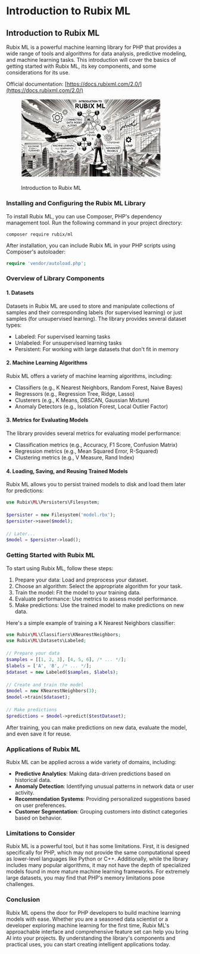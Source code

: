 # Introduction to Rubix ML

## Introduction to Rubix ML

Rubix ML is a powerful machine learning library for PHP that provides a wide range of tools and algorithms for data analysis, predictive modeling, and machine learning tasks. This introduction will cover the basics of getting started with Rubix ML, its key components, and some considerations for its use.

Official documentation: [https://docs.rubixml.com/2.0/](https://docs.rubixml.com/2.0/)

<div align="left"><figure><img src="../../.gitbook/assets/image (1) (1) (1) (1) (1) (1) (1) (1) (1) (1) (1) (1) (1) (1) (1) (1).png" alt="" width="375"><figcaption><p>Introduction to Rubix ML</p></figcaption></figure></div>

### Installing and Configuring the Rubix ML Library

To install Rubix ML, you can use Composer, PHP's dependency management tool. Run the following command in your project directory:

```
composer require rubix/ml
```

After installation, you can include Rubix ML in your PHP scripts using Composer's autoloader:

```php
require 'vendor/autoload.php';
```

### Overview of Library Components

#### 1. Datasets

Datasets in Rubix ML are used to store and manipulate collections of samples and their corresponding labels (for supervised learning) or just samples (for unsupervised learning). The library provides several dataset types:

* Labeled: For supervised learning tasks
* Unlabeled: For unsupervised learning tasks
* Persistent: For working with large datasets that don't fit in memory

#### 2. Machine Learning Algorithms

Rubix ML offers a variety of machine learning algorithms, including:

* Classifiers (e.g., K Nearest Neighbors, Random Forest, Naive Bayes)
* Regressors (e.g., Regression Tree, Ridge, Lasso)
* Clusterers (e.g., K Means, DBSCAN, Gaussian Mixture)
* Anomaly Detectors (e.g., Isolation Forest, Local Outlier Factor)

#### 3. Metrics for Evaluating Models

The library provides several metrics for evaluating model performance:

* Classification metrics (e.g., Accuracy, F1 Score, Confusion Matrix)
* Regression metrics (e.g., Mean Squared Error, R-Squared)
* Clustering metrics (e.g., V Measure, Rand Index)

#### 4. Loading, Saving, and Reusing Trained Models

Rubix ML allows you to persist trained models to disk and load them later for predictions:

```php
use Rubix\ML\Persisters\Filesystem;

$persister = new Filesystem('model.rbx');
$persister->save($model);

// Later...
$model = $persister->load();
```

### Getting Started with Rubix ML

To start using Rubix ML, follow these steps:

1. Prepare your data: Load and preprocess your dataset.
2. Choose an algorithm: Select the appropriate algorithm for your task.
3. Train the model: Fit the model to your training data.
4. Evaluate performance: Use metrics to assess model performance.
5. Make predictions: Use the trained model to make predictions on new data.

Here's a simple example of training a K Nearest Neighbors classifier:

```php
use Rubix\ML\Classifiers\KNearestNeighbors;
use Rubix\ML\Datasets\Labeled;

// Prepare your data
$samples = [[1, 2, 3], [4, 5, 6], /* ... */];
$labels = ['A', 'B', /* ... */];
$dataset = new Labeled($samples, $labels);

// Create and train the model
$model = new KNearestNeighbors(3);
$model->train($dataset);

// Make predictions
$predictions = $model->predict($testDataset);
```

After training, you can make predictions on new data, evaluate the model, and even save it for reuse.

### Applications of Rubix ML

Rubix ML can be applied across a wide variety of domains, including:

* **Predictive Analytics**: Making data-driven predictions based on historical data.
* **Anomaly Detection**: Identifying unusual patterns in network data or user activity.
* **Recommendation Systems**: Providing personalized suggestions based on user preferences.
* **Customer Segmentation**: Grouping customers into distinct categories based on behavior.

### Limitations to Consider

Rubix ML is a powerful tool, but it has some limitations. First, it is designed specifically for PHP, which may not provide the same computational speed as lower-level languages like Python or C++. Additionally, while the library includes many popular algorithms, it may not have the depth of specialized models found in more mature machine learning frameworks. For extremely large datasets, you may find that PHP's memory limitations pose challenges.

### Conclusion

Rubix ML opens the door for PHP developers to build machine learning models with ease. Whether you are a seasoned data scientist or a developer exploring machine learning for the first time, Rubix ML's approachable interface and comprehensive feature set can help you bring AI into your projects. By understanding the library's components and practical uses, you can start creating intelligent applications today.
